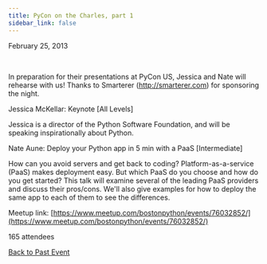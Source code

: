 ```yaml
---
title: PyCon on the Charles, part 1
sidebar_link: false
---
```


February 25, 2013


   

In preparation for their presentations at PyCon US, Jessica and Nate will rehearse with us! Thanks to Smarterer (http://smarterer.com) for sponsoring the night.

Jessica McKellar: Keynote [All Levels]

Jessica is a director of the Python Software Foundation, and will be speaking inspirationally about Python.

Nate Aune: Deploy your Python app in 5 min with a PaaS [Intermediate]

How can you avoid servers and get back to coding? Platform-as-a-service (PaaS) makes deployment easy. But which PaaS do you choose and how do you get started? This talk will examine several of the leading PaaS providers and discuss their pros/cons. We'll also give examples for how to deploy the same app to each of them to see the differences.


Meetup link: [https://www.meetup.com/bostonpython/events/76032852/](https://www.meetup.com/bostonpython/events/76032852/)

165 attendees

[Back to Past Event](past-events.md)